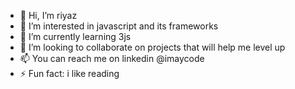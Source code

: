 - 👋 Hi, I’m riyaz
- 👀 I’m interested in javascript and its frameworks 
- 🌱 I’m currently learning 3js
- 💞️ I’m looking to collaborate on projects that will help me level up
- 📫 You can reach me on linkedin @imaycode
- ⚡ Fun fact: i like reading

<!---
imaycode/imaycode is a ✨ special ✨ repository because its `README.md` (this file) appears on your GitHub profile.
You can click the Preview link to take a look at your changes.
--->
